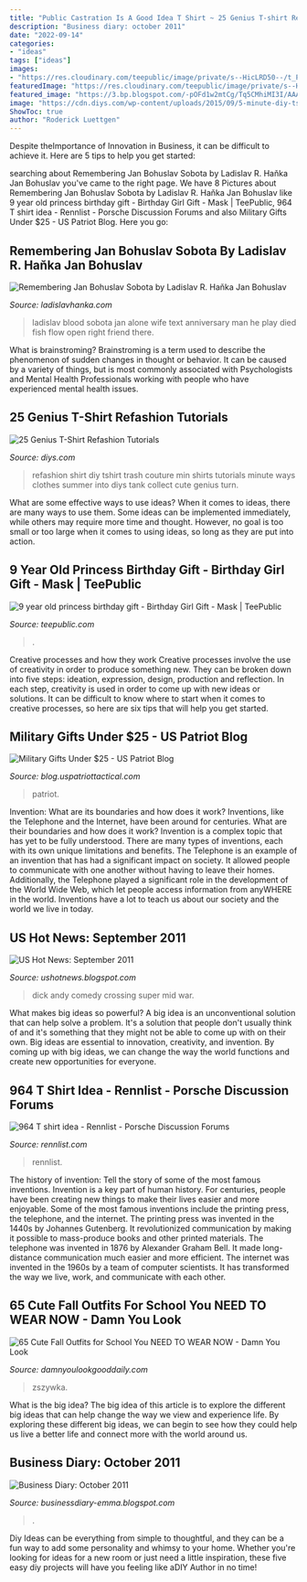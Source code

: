 ```yaml
---
title: "Public Castration Is A Good Idea T Shirt ~ 25 Genius T-shirt Refashion Tutorials"
description: "Business diary: october 2011"
date: "2022-09-14"
categories:
- "ideas"
tags: ["ideas"]
images:
- "https://res.cloudinary.com/teepublic/image/private/s--HicLRD50--/t_Preview/b_rgb:000000,c_limit,f_auto,h_630,q_90,w_630/v1597142556/production/designs/12974969_0.jpg"
featuredImage: "https://res.cloudinary.com/teepublic/image/private/s--HicLRD50--/t_Preview/b_rgb:000000,c_limit,f_auto,h_630,q_90,w_630/v1597142556/production/designs/12974969_0.jpg"
featured_image: "https://3.bp.blogspot.com/-pOFd1w2mtCg/Tq5CMhiMI3I/AAAAAAAAFFc/cs35jx3ZwYI/s1600/ecommerce_web_development.jpg"
image: "https://cdn.diys.com/wp-content/uploads/2015/09/5-minute-diy-tshirt-refashion.jpg"
ShowToc: true
author: "Roderick Luettgen"
---
```



Despite theImportance of Innovation in Business, it can be difficult to achieve it. Here are 5 tips to help you get started: 

	

		
searching about Remembering Jan Bohuslav Sobota by Ladislav R. Haňka Jan Bohuslav you've came to the right page. We have 8 Pictures about Remembering Jan Bohuslav Sobota by Ladislav R. Haňka Jan Bohuslav like 9 year old princess birthday gift - Birthday Girl Gift - Mask | TeePublic, 964 T shirt idea - Rennlist - Porsche Discussion Forums and also Military Gifts Under $25 - US Patriot Blog. Here you go:
		
    
## Remembering Jan Bohuslav Sobota By Ladislav R. Haňka Jan Bohuslav

<img loading=lazy src="http://ladislavhanka.com/Ladislav_Hanka_Etchings/Sobota_text_files/droppedImage.jpg" onerror="this.onerror=null;this.src='https://tse2.mm.bing.net/th?id=OIP.tGBXo5Lk0RerO31cedG2fQAAAA&amp;pid=15.1';" alt="Remembering Jan Bohuslav Sobota by Ladislav R. Haňka Jan Bohuslav">

_Source: ladislavhanka.com_

>ladislav blood sobota jan alone wife text anniversary man he play died fish flow open right friend there. 

	

What is brainstroming?
Brainstroming is a term used to describe the phenomenon of sudden changes in thought or behavior. It can be caused by a variety of things, but is most commonly associated with Psychologists and Mental Health Professionals working with people who have experienced mental health issues.

    
## 25 Genius T-Shirt Refashion Tutorials

<img loading=lazy src="https://cdn.diys.com/wp-content/uploads/2015/09/5-minute-diy-tshirt-refashion.jpg" onerror="this.onerror=null;this.src='https://tse2.mm.bing.net/th?id=OIP.1znQ4VTX2l8AqX7yzJvphAHaHg&amp;pid=15.1';" alt="25 Genius T-Shirt Refashion Tutorials">

_Source: diys.com_

>refashion shirt diy tshirt trash couture min shirts tutorials minute ways clothes summer into diys tank collect cute genius turn. 

	

What are some effective ways to use ideas?
When it comes to ideas, there are many ways to use them. Some ideas can be implemented immediately, while others may require more time and thought. However, no goal is too small or too large when it comes to using ideas, so long as they are put into action.

    
## 9 Year Old Princess Birthday Gift - Birthday Girl Gift - Mask | TeePublic

<img loading=lazy src="https://res.cloudinary.com/teepublic/image/private/s--HicLRD50--/t_Preview/b_rgb:000000,c_limit,f_auto,h_630,q_90,w_630/v1597142556/production/designs/12974969_0.jpg" onerror="this.onerror=null;this.src='https://tse3.mm.bing.net/th?id=OIP.BId_dMXgzq7qub66E5J1bwHaHa&amp;pid=15.1';" alt="9 year old princess birthday gift - Birthday Girl Gift - Mask | TeePublic">

_Source: teepublic.com_

>. 

	

Creative processes and how they work
Creative processes involve the use of creativity in order to produce something new. They can be broken down into five steps: ideation, expression, design, production and reflection. In each step, creativity is used in order to come up with new ideas or solutions. It can be difficult to know where to start when it comes to creative processes, so here are six tips that will help you get started.

    
## Military Gifts Under $25 - US Patriot Blog

<img loading=lazy src="https://blog.uspatriottactical.com/wp-content/uploads/2019/11/25-Gifts-Blog-Header.jpg" onerror="this.onerror=null;this.src='https://tse3.mm.bing.net/th?id=OIP.886iolNp6LBY_kNptDKpogHaEC&amp;pid=15.1';" alt="Military Gifts Under $25 - US Patriot Blog">

_Source: blog.uspatriottactical.com_

>patriot. 

	

Invention: What are its boundaries and how does it work?
Inventions, like the Telephone and the Internet, have been around for centuries. What are their boundaries and how does it work? Invention is a complex topic that has yet to be fully understood. There are many types of inventions, each with its own unique limitations and benefits. The Telephone is an example of an invention that has had a significant impact on society. It allowed people to communicate with one another without having to leave their homes. Additionally, the Telephone played a significant role in the development of the World Wide Web, which let people access information from anyWHERE in the world. Inventions have a lot to teach us about our society and the world we live in today.

    
## US Hot News: September 2011

<img loading=lazy src="http://www.blogcdn.com/www.popeater.com/media/2011/05/andy-dick.200cf0514.jpg" onerror="this.onerror=null;this.src='https://tse3.mm.bing.net/th?id=OIP.CcUieC1WVSJwfyBHkggulQAAAA&amp;pid=15.1';" alt="US Hot News: September 2011">

_Source: ushotnews.blogspot.com_

>dick andy comedy crossing super mid war. 

	

What makes big ideas so powerful?
A big idea is an unconventional solution that can help solve a problem. It's a solution that people don't usually think of and it's something that they might not be able to come up with on their own. Big ideas are essential to innovation, creativity, and invention. By coming up with big ideas, we can change the way the world functions and create new opportunities for everyone.

    
## 964 T Shirt Idea - Rennlist - Porsche Discussion Forums

<img loading=lazy src="https://rennlist.com/forums/attachments/964-forum/801754d1391198423-964-t-shirt-idea-porsche-logo-03.png" onerror="this.onerror=null;this.src='https://tse2.mm.bing.net/th?id=OIP.nuJIuq_96kbnQmgMtfiz_gHaCn&amp;pid=15.1';" alt="964 T shirt idea - Rennlist - Porsche Discussion Forums">

_Source: rennlist.com_

>rennlist. 

	

The history of invention: Tell the story of some of the most famous inventions.
Invention is a key part of human history. For centuries, people have been creating new things to make their lives easier and more enjoyable. Some of the most famous inventions include the printing press, the telephone, and the internet.
The printing press was invented in the 1440s by Johannes Gutenberg. It revolutionized communication by making it possible to mass-produce books and other printed materials. The telephone was invented in 1876 by Alexander Graham Bell. It made long-distance communication much easier and more efficient. The internet was invented in the 1960s by a team of computer scientists. It has transformed the way we live, work, and communicate with each other.

    
## 65 Cute Fall Outfits For School You NEED TO WEAR NOW - Damn You Look

<img loading=lazy src="http://damnyoulookgooddaily.com/wp-content/uploads/2016/10/Teen-fall-fashion-outfit-ideas-for-school-black-leggings-sneakers-sweater.jpg" onerror="this.onerror=null;this.src='https://tse2.mm.bing.net/th?id=OIP.hyDBWo8XJDwUh3jh27OuNgHaLH&amp;pid=15.1';" alt="65 Cute Fall Outfits for School You NEED TO WEAR NOW - Damn You Look">

_Source: damnyoulookgooddaily.com_

>zszywka. 

	

What is the big idea?
The big idea of this article is to explore the different big ideas that can help change the way we view and experience life. By exploring these different big ideas, we can begin to see how they could help us live a better life and connect more with the world around us.

    
## Business Diary: October 2011

<img loading=lazy src="https://3.bp.blogspot.com/-pOFd1w2mtCg/Tq5CMhiMI3I/AAAAAAAAFFc/cs35jx3ZwYI/s1600/ecommerce_web_development.jpg" onerror="this.onerror=null;this.src='https://tse3.mm.bing.net/th?id=OIP.8i9wPgiIIrXTMliltlU8_gAAAA&amp;pid=15.1';" alt="Business Diary: October 2011">

_Source: businessdiary-emma.blogspot.com_

>. 

	

Diy Ideas can be everything from simple to thoughtful, and they can be a fun way to add some personality and whimsy to your home. Whether you're looking for ideas for a new room or just need a little inspiration, these five easy diy projects will have you feeling like aDIY Author in no time!

